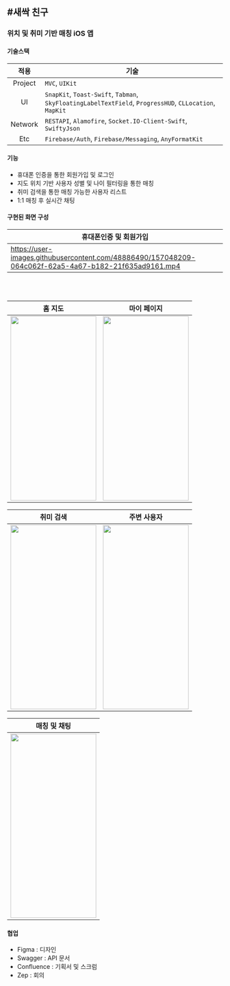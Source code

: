 ## #새싹 친구
### 위치 및 취미 기반 매칭 iOS 앱


#### 기술스택
|적용|기술|
|:---:|---|
|Project|`MVC`, `UIKit`|
|UI|`SnapKit`, `Toast-Swift`, `Tabman`, `SkyFloatingLabelTextField`, `ProgressHUD`, `CLLocation`, `MapKit`|
|Network|`RESTAPI`, `Alamofire`, `Socket.IO-Client-Swift`, `SwiftyJson`|
|Etc|`Firebase/Auth`, `Firebase/Messaging`, `AnyFormatKit`|


#### 기능
* 휴대폰 인증을 통한 회원가입 및 로그인
* 지도 위치 기반 사용자 성별 및 나이 필터링을 통한 매칭
* 취미 검색을 통한 매칭 가능한 사용자 리스트
* 1:1 매칭 후 실시간 채팅


#### 구현된 화면 구성
|휴대폰인증 및 회원가입|
|---|
|https://user-images.githubusercontent.com/48886490/157048209-064c062f-62a5-4a67-b182-21f635ad9161.mp4|
</br>
</br>

|홈 지도|마이 페이지|
|---|---|
|<img src="https://user-images.githubusercontent.com/48886490/156933882-3a3aa0e8-c844-44de-9d8c-4f4833e31b94.gif" width="200" height="430"/>|<img src="https://user-images.githubusercontent.com/48886490/156933603-96c243db-9c13-4d71-a1e0-5b639bc2b970.gif" width="200" height="430"/>|

|취미 검색|주변 사용자|
|---|---|
|<img src="https://user-images.githubusercontent.com/48886490/156933606-5209f606-8f8c-4b83-8096-cca22ace9dde.gif" width="200" height="430"/>|<img src="https://user-images.githubusercontent.com/48886490/156934008-0f9821ed-8c0b-4b72-b458-263a2e585878.gif" width="200" height="430"/>|

|매칭 및 채팅|
|---|
|<img src="https://user-images.githubusercontent.com/48886490/156933567-3deb1f30-a150-4d9a-9b6c-78b06364a890.gif" width="200" height="430"/>|


#### 협업

* Figma : 디자인
* Swagger : API 문서
* Confluence : 기획서 및 스크럼
* Zep : 회의
